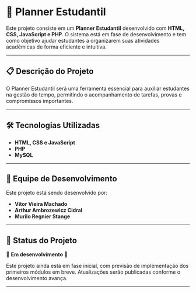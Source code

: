 # 📅 Planner Estudantil

Este projeto consiste em um **Planner Estudantil** desenvolvido com **HTML, CSS, JavaScript e PHP**. O sistema está em fase de desenvolvimento e tem como objetivo ajudar estudantes a organizarem suas atividades acadêmicas de forma eficiente e intuitiva.

---

## 📋 Descrição do Projeto

O Planner Estudantil será uma ferramenta essencial para auxiliar estudantes na gestão do tempo, permitindo o acompanhamento de tarefas, provas e compromissos importantes.

---

## 🛠️ Tecnologias Utilizadas

- **HTML, CSS e JavaScript**
- **PHP** 
- **MySQL** 

---

## 👥 Equipe de Desenvolvimento

Este projeto está sendo desenvolvido por:
- **Vitor Vieira Machado**
- **Arthur Ambrozewicz Cidral**
- **Murilo Regnier Stange**

---

## 📌 Status do Projeto

🚧 **Em desenvolvimento** 🚧

Este projeto ainda está em fase inicial, com previsão de implementação dos primeiros módulos em breve. Atualizações serão publicadas conforme o desenvolvimento avança.

---

